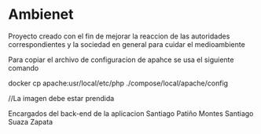 # Ambienet

Proyecto creado con el fin de mejorar la reaccion de las autoridades correspondientes y la sociedad en general para cuidar el medioambiente 

Para copiar el archivo de configuracion de apahce se usa el siguiente comando

docker cp apache:usr/local/etc/php ./compose/local/apache/config

//La imagen debe estar prendida


Encargados del back-end de la aplicacion
Santiago Patiño Montes
Santiago Suaza Zapata

